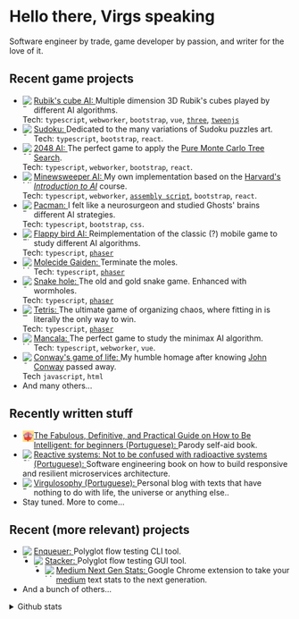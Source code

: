 # Hello there, Virgs speaking

Software engineer by trade, game developer by passion, and writer for the love of it.

<!--<img src="https://raw.githubusercontent.com/MicaelliMedeiros/micaellimedeiros/master/image/computer-illustration.png" alt="ilustração de um computador" min-width="400px" max-width="400px" width="400px" align="right">-->

## Recent game projects

- [<img align="left" height="20px" width="20px" alt="Rubik's cube AI" src="https://virgs.github.io/rubiks-cubes-ai/favicon.png"/>](https://virgs.github.io/rubiks-cubes-ai/) [Rubik's cube AI: ](https://github.com/virgs/rubiks-cubes-ai/) Multiple dimension 3D Rubik's cubes played by different AI algorithms. \
Tech: `typescript`, `webworker`, `bootstrap`, `vue`, [`three`](https://threejs.org/), [`tweenjs`](https://tweenjs.github.io/tween.js/)
- [<img align="left" height="20px" width="20px" alt="Sudoku" src="https://virgs.github.io/sudoku/logo.svg"/>](https://virgs.github.io/sudoku/) [Sudoku: ](https://github.com/virgs/sudoku/) Dedicated to the many variations of Sudoku puzzles art. \
Tech: `typescript`, `bootstrap`, `react`.
- [<img align="left" height="20px" width="20px" alt="2048 AI" src="https://virgs.github.io/2048-ai/2048_Icon.ico"/>](https://virgs.github.io/2048-ai/) [2048 AI: ](https://github.com/virgs/2048-ai/) The perfect game to apply the [Pure Monte Carlo Tree Search](https://github.com/virgs/2048-ai#pure-mtcs). \
Tech: `typescript`, `webworker`, `bootstrap`, `react`.
- [<img align="left" height="20px" width="20px" alt="Minesweeper AI" src="https://virgs.github.io/minesweeper-ai/favicon.svg"/>](https://virgs.github.io/minesweeper-ai/) [Minewsweeper AI: ](https://github.com/virgs/minesweeper-ai/) My own implementation based on the [Harvard's *Introduction to AI*](https://cs50.harvard.edu/ai/2023/projects/1/minesweeper) course. \
Tech: `typescript`, `webworker`, [`assembly script`](https://www.assemblyscript.org/), `bootstrap`, `react`.
- [<img align="left" height="20px" width="20px" alt="Pacman" src="https://virgs.github.io/pacman/pacman-neon-icon.jpeg"/>](https://virgs.github.io/pacman/) [Pacman: ](https://github.com/virgs/pacman/) I felt like a neurosurgeon and studied Ghosts' brains different AI strategies. \
Tech: `typescript`, `bootstrap`, `css`.
- [<img align="left" height="20px" width="20px" alt="Flappy bird AI" src="https://virgs.github.io/flappy-bird-ai/favicon.png"/>](https:///virgs.github.io/flappy-bird-ai/) [Flappy bird AI: ](https://github.com/virgs/flappy-bird-ai/) Reimplementation of the classic (?) mobile game to study different AI algorithms. \
Tech: `typescript`, [`phaser`](https://phaser.io/)
- [<img align="left" height="20px" width="20px" alt="Molecide gaiden" src="https://virgs.github.io/molecideGaiden/favicon.png"/>](https://virgs.github.io/molecideGaiden/) [Molecide Gaiden: ](https://github.com/virgs/molecideGaiden/) Terminate the moles. \
Tech: `typescript`, [`phaser`](https://phaser.io/)  
- [<img align="left" height="20px" width="20px" alt="Snake Hole" src="https://virgs.github.io/SnakeHole/favicon.jpg"/>](https://virgs.github.io/SnakeHole/) [Snake hole: ](https://github.com/virgs/SnakeHole) The old and gold snake game. Enhanced with wormholes. \
Tech: `typescript`, [`phaser`](https://phaser.io/)
- [<img align="left" height="20px" width="20px" alt="Tetris" src="https://virgs.github.io/tetris/assets/images/icon.png"/>](https://virgs.github.io/tetris/) [Tetris: ](https://github.com/virgs/tetris) The ultimate game of organizing chaos, where fitting in is literally the only way to win. \
Tech: `typescript`, [`phaser`](https://phaser.io/)
- [<img align="left" height="20px" width="20px" alt="Mancala" src="https://virgs.github.io/mancala/favicon.ico"/>](https://virgs.github.io/mancala/) [Mancala: ](https://github.com/virgs/mancala) The perfect game to study the minimax AI algorithm. \
Tech: `typescript`, `webworker`, `vue`.
- [<img align="left" height="20px" width="20px" alt="Conway's game of life" src="https://virgs.github.io/conways-game-of-life/gameoflife.jpg"/>](https://virgs.github.io/conways-game-of-life/?interval=125&percentage=20&scale=10) [Conway's game of life: ](https://github.com/virgs/conways-game-of-life) My humble homage after knowing [John Conway](https://pt.wikipedia.org/wiki/John_Conway) passed away. \
Tech `javascript`, `html`
- And many others...

## Recently written stuff

- [<img align="left" height="20px" width="20px" alt="Como ser inteligente" src="https://raw.githubusercontent.com/virgs/virgs/refs/heads/main/como-ser-inteligente-favicon.png"/>](https://a.co/d/92hhTpB) [The Fabulous, Definitive, and Practical Guide on How to Be Intelligent: for beginners (Portuguese): ](https://a.co/d/92hhTpB) Parody self-aid book.
- [<img align="left" height="20px" width="20px" alt="Sistemas reativos" src="https://cdn-icons-png.flaticon.com/256/3325/3325047.png"/>](https://a.co/d/92hhTpB) [Reactive systems: Not to be confused with radioactive systems (Portuguese): ](https://a.co/d/92hhTpB) Software engineering book on how to build responsive and resilient microservices architecture.
- [<img align="left" height="20px" width="20px" alt="Personal blog" src="https://www.virgs.me/assets/images/gui.png"/>](https://virgs.me) [Virgulosophy (Portuguese): ](https://virgs.me) Personal blog with texts that have nothing to do with life, the universe or anything else..
- Stay tuned. More to come...

## Recent (more relevant) projects

- [<img align="left" height="20px" width="20px" alt="Enqueuer" src="https://raw.githubusercontent.com/enqueuer-land/enqueuer/master/docs/images/symbol1.png"/>](https://enqueuer.com/docs) [Enqueuer: ](https://github.com/enqueuer-land/enqueuer) Polyglot flow testing CLI tool.
- [<img align="left" height="20px" width="20px" alt="Stacker" src="https://raw.githubusercontent.com/enqueuer-land/stacker/master/build/icons/16x16.png"/>](https://enqueuer-land.github.io/stacker/) [Stacker: ](https://github.com/enqueuer-land/stacker) Polyglot flow testing GUI tool.
- [<img align="left" height="20px" width="20px" alt="Medium Next Gen Stats" src="https://raw.githubusercontent.com/virgs/medium-next-gen-stats/refs/heads/master/images/icon-128.png"/>](https://chromewebstore.google.com/detail/medium-next-generation-st/fhopcbdfcaleefngfpglahlpfhagendo) [Medium Next Gen Stats: ](https://github.com/virgs/medium-next-gen-stats) Google Chrome extension to take your [medium](https://medium.com) text stats to the next generation.
- And a bunch of others...

<details>
<summary>Github stats</summary>

<table>
  <tr>
    <td>
      <img
        align="left"
        src="https://github-readme-stats.vercel.app/api?username=virgs&theme=dark&hide_border=false&include_all_commits=true"
        alt="Github Stats"
      />
    </td>
    <td>
      <img
        align="left"
        src="https://github-readme-stats.vercel.app/api/top-langs/?username=virgs&theme=dark&hide_border=false&include_all_commits=true&count_private=true&layout=compact&langs_count=6"
        alt="Github Stats"
      />
    </td>
    <td>
      <br />
      <img
        align="left"
        src="https://github-readme-streak-stats.herokuapp.com/?user=virgs&theme=dark&hide_border=false"
        alt="Github Stats"
      />
    </td>
  </tr>
</table>

</details>
